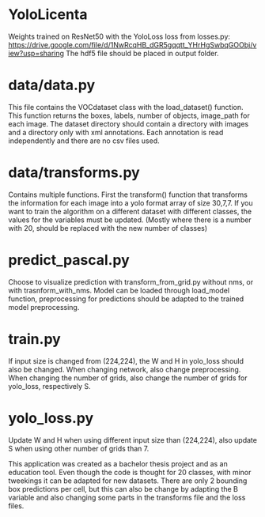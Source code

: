 # YoloLicenta
Weights trained on ResNet50 with the YoloLoss loss from losses.py: https://drive.google.com/file/d/1NwRcqHB_dGR5gqqtt_YHrHgSwbqGOObj/view?usp=sharing
The hdf5 file should be placed in output folder.
# data/data.py
This file contains the VOCdataset class with the load_dataset() function. This function returns the boxes, labels, number of objects, image_path for each image. The dataset directory should contain a directory with images and a directory only with xml annotations. Each annotation is read independently and there are no csv files used.
# data/transforms.py
Contains multiple functions. First the transform() function that transforms the information for each image into a yolo format array of size 30,7,7. If you want to train the algorithm on a different dataset with different classes, the values for the variables must be updated. (Mostly where there is a number with 20, should be replaced with the new number of classes)
# predict_pascal.py
Choose to visualize prediction with transform_from_grid.py without nms, or with trasnform_with_nms. Model can be loaded through load_model function, preprocessing for predictions should be adapted to the trained model preprocessing.
# train.py
If input size is changed from (224,224), the W and H in yolo_loss should also be changed. When changing network, also change preprocessing. When changing the number of grids, also change the number of grids for yolo_loss, respectively S. 
# yolo_loss.py
Update W and H when using different input size than (224,224), also update S when using other number of grids than 7.

This application was created as a bachelor thesis project and as an education tool. Even though the code is thought for 20 classes, with minor tweekings it can be adapted for new datasets. There are only 2 bounding box predictions per cell, but this can also be change by adapting the B variable and also changing some parts in the transforms file and the loss files.
